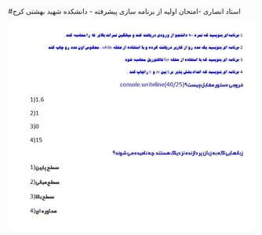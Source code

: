 #استاد انصاری -امتحان اولیه از برنامه سازی پیشرفته - دانشکده شهید بهشتی کرج 


<img src="./img/question.jpg">